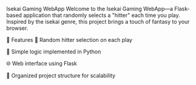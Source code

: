 Isekai Gaming WebApp
Welcome to the Isekai Gaming WebApp—a Flask-based application that randomly selects a "hitter" each time you play. Inspired by the isekai genre, this project brings a touch of fantasy to your browser.

🚀 Features
🎲 Random hitter selection on each play

🧠 Simple logic implemented in Python

🌐 Web interface using Flask

📁 Organized project structure for scalability